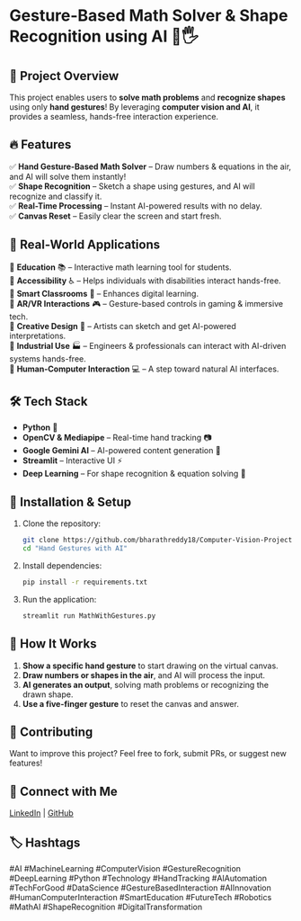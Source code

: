 # Gesture-Based Math Solver & Shape Recognition using AI 🤖🖐️

## 🎯 Project Overview
This project enables users to **solve math problems** and **recognize shapes** using only **hand gestures**! By leveraging **computer vision and AI**, it provides a seamless, hands-free interaction experience.

## 🔥 Features
✅ **Hand Gesture-Based Math Solver** – Draw numbers & equations in the air, and AI will solve them instantly!  
✅ **Shape Recognition** – Sketch a shape using gestures, and AI will recognize and classify it.  
✅ **Real-Time Processing** – Instant AI-powered results with no delay.  
✅ **Canvas Reset** – Easily clear the screen and start fresh.  

## 📌 Real-World Applications
🔹 **Education** 📚 – Interactive math learning tool for students.  
🔹 **Accessibility** ♿ – Helps individuals with disabilities interact hands-free.  
🔹 **Smart Classrooms** 🏫 – Enhances digital learning.  
🔹 **AR/VR Interactions** 🎮 – Gesture-based controls in gaming & immersive tech.  
🔹 **Creative Design** 🎨 – Artists can sketch and get AI-powered interpretations.  
🔹 **Industrial Use** 🏭 – Engineers & professionals can interact with AI-driven systems hands-free.  
🔹 **Human-Computer Interaction** 💻 – A step toward natural AI interfaces.  

## 🛠 Tech Stack
- **Python** 🐍
- **OpenCV & Mediapipe** – Real-time hand tracking 📷
- **Google Gemini AI** – AI-powered content generation 🤖
- **Streamlit** – Interactive UI ⚡
- **Deep Learning** – For shape recognition & equation solving 🧠

## 🚀 Installation & Setup
1. Clone the repository:
   ```bash
   git clone https://github.com/bharathreddy18/Computer-Vision-Projects.git
   cd "Hand Gestures with AI"
   ```
2. Install dependencies:
   ```bash
   pip install -r requirements.txt
   ```
3. Run the application:
   ```bash
   streamlit run MathWithGestures.py
   ```

## 📌 How It Works
1. **Show a specific hand gesture** to start drawing on the virtual canvas.
2. **Draw numbers or shapes in the air**, and AI will process the input.
3. **AI generates an output**, solving math problems or recognizing the drawn shape.
4. **Use a five-finger gesture** to reset the canvas and answer.

## 📢 Contributing
Want to improve this project? Feel free to fork, submit PRs, or suggest new features!

## 🔗 Connect with Me
[LinkedIn](https://www.linkedin.com/in/jaya-bharath-reddy-iska-7a3844210/) | [GitHub](https://github.com/bharathreddy18/)

## 🏷️ Hashtags
#AI #MachineLearning #ComputerVision #GestureRecognition #DeepLearning #Python #Technology #HandTracking #AIAutomation #TechForGood #DataScience #GestureBasedInteraction #AIInnovation #HumanComputerInteraction #SmartEducation #FutureTech #Robotics #MathAI #ShapeRecognition #DigitalTransformation

